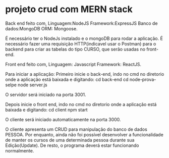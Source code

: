 # projeto crud com MERN stack

Back end feito com,
Linguagem:NodeJS
Framework:ExpressJS
Banco de dados:MongoDB
ORM: Mongoose.

É necessário ter o NodeJs instalado e o mongoDB para rodar a aplicação.
É necessário fazer uma requisição HTTP(indicavel usar o Postman) para o backend para criar as tabelas do tipo CURSO, que serão usadas no front-end.

Front end feito com,
Linguagem: Javascript
Framework: ReactJS.

Para iniciar a aplicação:
Primeiro inicie o back-end, indo no cmd no diretorio onde a aplicação está baixada e digitando:
cd back-end
cd node-prova-selpe
node server.js

O servidor será iniciado na porta 3001.

Depois inicie o front end, indo no cmd no diretorio onde a aplicação está baixada e digitando:
cd client
npm start

O cliente será iniciado automaticamente na porta 3000.

O cliente apresenta um CRUD para manipulação do banco de dados PESSOA.
Por enquanto, ainda não foi possível desenvolver a funcionalidade de manter os cursos de uma determinada pessoa durante sua Edição(Update).
De resto, o programa deverá estar funcionando normalmente.
